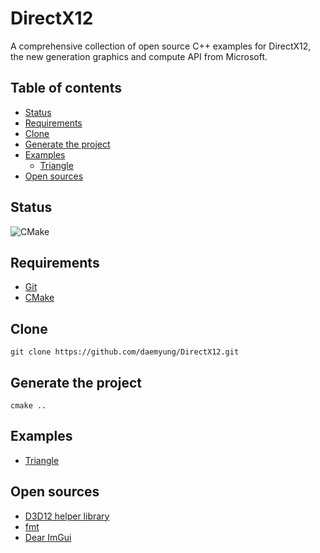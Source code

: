 # DirectX12
A comprehensive collection of open source C++ examples for DirectX12, the new generation graphics and compute API from Microsoft.

## Table of contents
+ [Status](#status)
+ [Requirements](#requirements)
+ [Clone](#clone)
+ [Generate the project](#generate-the-project)
+ [Examples](#examples)
    + [Triangle](https://github.com/daemyung/DirectX12/tree/master/triangle)
+ [Open sources](#open-sources)

## Status
![CMake](https://github.com/daemyung/DirectX12/workflows/CMake/badge.svg)

## Requirements
+ [Git](https://git-scm.com/downloads)
+ [CMake](https://cmake.org/download/)

## Clone
```
git clone https://github.com/daemyung/DirectX12.git
```

## Generate the project
```
cmake ..
```

## Examples
+ [Triangle](https://github.com/daemyung/DirectX12/tree/master/triangle)

## Open sources
+ [D3D12 helper library](https://github.com/Microsoft/DirectX-Graphics-Samples/tree/master/Libraries/D3DX12)
+ [fmt](https://github.com/fmtlib/fmt)
+ [Dear ImGui](https://github.com/ocornut/imgui)
